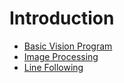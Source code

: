 # Introduction

- [Basic Vision Program](romiBasicVision.md)
- [Image Processing](romiImageProcessing.md)
- [Line Following](romiLineFollow.md)

